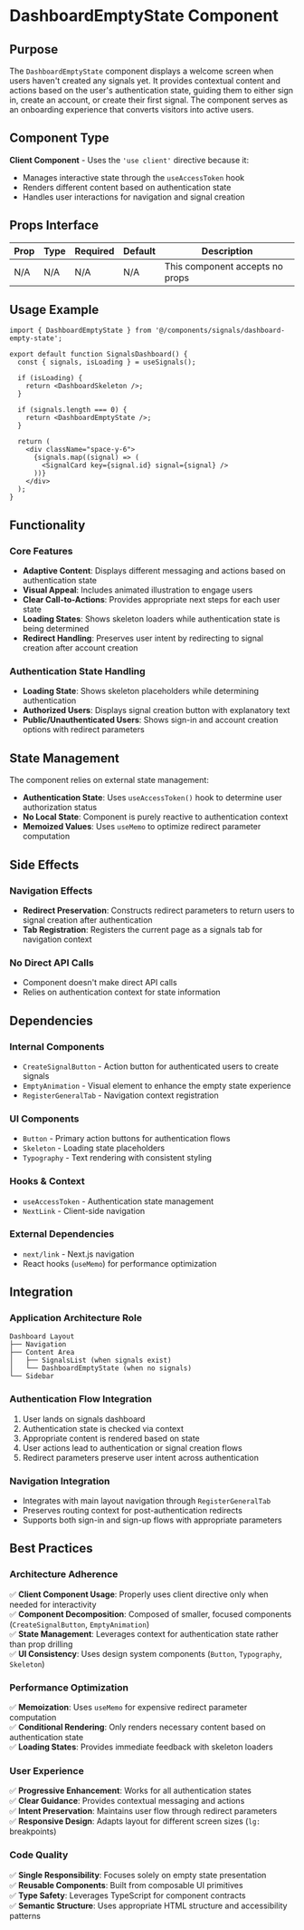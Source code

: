 # DashboardEmptyState Component

## Purpose

The `DashboardEmptyState` component displays a welcome screen when users haven't created any signals yet. It provides contextual content and actions based on the user's authentication state, guiding them to either sign in, create an account, or create their first signal. The component serves as an onboarding experience that converts visitors into active users.

## Component Type

**Client Component** - Uses the `'use client'` directive because it:
- Manages interactive state through the `useAccessToken` hook
- Renders different content based on authentication state
- Handles user interactions for navigation and signal creation

## Props Interface

| Prop | Type | Required | Default | Description |
|------|------|----------|---------|-------------|
| N/A | N/A | N/A | N/A | This component accepts no props |

## Usage Example

```tsx
import { DashboardEmptyState } from '@/components/signals/dashboard-empty-state';

export default function SignalsDashboard() {
  const { signals, isLoading } = useSignals();

  if (isLoading) {
    return <DashboardSkeleton />;
  }

  if (signals.length === 0) {
    return <DashboardEmptyState />;
  }

  return (
    <div className="space-y-6">
      {signals.map((signal) => (
        <SignalCard key={signal.id} signal={signal} />
      ))}
    </div>
  );
}
```

## Functionality

### Core Features
- **Adaptive Content**: Displays different messaging and actions based on authentication state
- **Visual Appeal**: Includes animated illustration to engage users
- **Clear Call-to-Actions**: Provides appropriate next steps for each user state
- **Loading States**: Shows skeleton loaders while authentication state is being determined
- **Redirect Handling**: Preserves user intent by redirecting to signal creation after account creation

### Authentication State Handling
- **Loading State**: Shows skeleton placeholders while determining authentication
- **Authorized Users**: Displays signal creation button with explanatory text
- **Public/Unauthenticated Users**: Shows sign-in and account creation options with redirect parameters

## State Management

The component relies on external state management:
- **Authentication State**: Uses `useAccessToken()` hook to determine user authorization status
- **No Local State**: Component is purely reactive to authentication context
- **Memoized Values**: Uses `useMemo` to optimize redirect parameter computation

## Side Effects

### Navigation Effects
- **Redirect Preservation**: Constructs redirect parameters to return users to signal creation after authentication
- **Tab Registration**: Registers the current page as a signals tab for navigation context

### No Direct API Calls
- Component doesn't make direct API calls
- Relies on authentication context for state information

## Dependencies

### Internal Components
- `CreateSignalButton` - Action button for authenticated users to create signals
- `EmptyAnimation` - Visual element to enhance the empty state experience
- `RegisterGeneralTab` - Navigation context registration

### UI Components
- `Button` - Primary action buttons for authentication flows
- `Skeleton` - Loading state placeholders
- `Typography` - Text rendering with consistent styling

### Hooks & Context
- `useAccessToken` - Authentication state management
- `NextLink` - Client-side navigation

### External Dependencies
- `next/link` - Next.js navigation
- React hooks (`useMemo`) for performance optimization

## Integration

### Application Architecture Role
```
Dashboard Layout
├── Navigation
├── Content Area
│   ├── SignalsList (when signals exist)
│   └── DashboardEmptyState (when no signals)
└── Sidebar
```

### Authentication Flow Integration
1. User lands on signals dashboard
2. Authentication state is checked via context
3. Appropriate content is rendered based on state
4. User actions lead to authentication or signal creation flows
5. Redirect parameters preserve user intent across authentication

### Navigation Integration
- Integrates with main layout navigation through `RegisterGeneralTab`
- Preserves routing context for post-authentication redirects
- Supports both sign-in and sign-up flows with appropriate parameters

## Best Practices

### Architecture Adherence
✅ **Client Component Usage**: Properly uses client directive only when needed for interactivity  
✅ **Component Decomposition**: Composed of smaller, focused components (`CreateSignalButton`, `EmptyAnimation`)  
✅ **State Management**: Leverages context for authentication state rather than prop drilling  
✅ **UI Consistency**: Uses design system components (`Button`, `Typography`, `Skeleton`)

### Performance Optimization
✅ **Memoization**: Uses `useMemo` for expensive redirect parameter computation  
✅ **Conditional Rendering**: Only renders necessary content based on authentication state  
✅ **Loading States**: Provides immediate feedback with skeleton loaders

### User Experience
✅ **Progressive Enhancement**: Works for all authentication states  
✅ **Clear Guidance**: Provides contextual messaging and actions  
✅ **Intent Preservation**: Maintains user flow through redirect parameters  
✅ **Responsive Design**: Adapts layout for different screen sizes (`lg:` breakpoints)

### Code Quality
✅ **Single Responsibility**: Focuses solely on empty state presentation  
✅ **Reusable Components**: Built from composable UI primitives  
✅ **Type Safety**: Leverages TypeScript for component contracts  
✅ **Semantic Structure**: Uses appropriate HTML structure and accessibility patterns